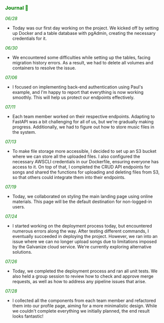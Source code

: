### <span style="color: green;">Journal 📠

<span style="color: green;">*06/28*

- Today was our first day working on the project. We kicked off by setting up Docker and a table database with pgAdmin, creating the necessary credentials for it.

<span style="color: green;">*06/30*

- We encountered some difficulties while setting up the tables, facing migration history errors. As a result, we had to delete all volumes and containers to resolve the issue.

<span style="color: green;">*07/06*

- I focused on implementing back-end authentication using Paul's example, and I'm happy to report that everything is now working smoothly. This will help us protect our endpoints effectively.

<span style="color: green;">*07/11*

- Each team member worked on their respective endpoints. Adapting to FastAPI was a bit challenging for all of us, but we're gradually making progress. Additionally, we had to figure out how to store music files in the system.

<span style="color: green;"><span style="color: green;">*07/13*

- To make file storage more accessible, I decided to set up an S3 bucket where we can store all the uploaded files. I also configured the necessary AWSCLI credentials in our Dockerfile, ensuring everyone has access to it. On top of that, I completed the CRUD API endpoints for songs and shared the functions for uploading and deleting files from S3, so that others could integrate them into their endpoints.

<span style="color: green;">*07/19*

- Today, we collaborated on styling the main landing page using online materials. This page will be the default destination for non-logged-in users.

<span style="color: green;">*07/24*

- I started working on the deployment process today, but encountered numerous errors along the way. After testing different commands, I eventually succeeded in deploying the project. However, we ran into an issue where we can no longer upload songs due to limitations imposed by the Galvanize cloud service. We're currently exploring alternative solutions.

<span style="color: green;">*07/26*

- Today, we completed the deployment process and ran all unit tests. We also held a group session to review how to check and approve merge requests, as well as how to address any pipeline issues that arise.

<span style="color: green;">*07/28*

- I collected all the components from each team member and refactored them into our profile page, aiming for a more minimalistic design. While we couldn't complete everything we initially planned, the end result looks fantastic!
